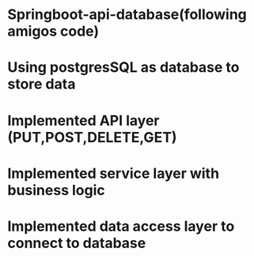 # Springboot-api-database(following amigos code)

# Using postgresSQL as database to store data
# Implemented API layer (PUT,POST,DELETE,GET)
# Implemented service layer with business logic
# Implemented data access layer to connect to database

